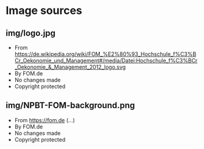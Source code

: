 # Image sources

## img/logo.jpg
* From https://de.wikipedia.org/wiki/FOM_%E2%80%93_Hochschule_f%C3%BCr_Oekonomie_und_Management#/media/Datei:Hochschule_f%C3%BCr_Oekonomie_&_Management_2012_logo.svg
* By FOM.de
* No changes made
* Copyright protected


## img/NPBT-FOM-background.png
* From https://fom.de (...)
* By FOM.de
* No changes made
* Copyright protected



